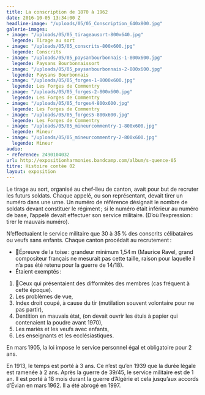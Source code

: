 ```yaml
---
title: La conscription de 1870 à 1962
date: 2016-10-05 13:34:00 Z
headline-image: "/uploads/05/05_Conscription_640x800.jpg"
galerie-images:
- image: "/uploads/05/05_tirageausort-800x640.jpg"
  legende: Tirage au sort
- image: "/uploads/05/05_conscrits-800x600.jpg"
  legende: Conscrits
- image: "/uploads/05/05_paysanbourbonnais-1-800x600.jpg"
  legende: Paysans Bourbonnaissort
- image: "/uploads/05/05_paysanbourbonnais-2-800x600.jpg"
  legende: Paysans Bourbonnais
- image: "/uploads/05/05_forges-1-8000x600.jpg"
  legende: Les Forges de Commentry
- image: "/uploads/05/05_forges-2-800x600.jpg"
  legende: Les Forges de Commentry
- image: "/uploads/05/05_forges4-800x600.jpg"
  legende: Les Forges de Commentry
- image: "/uploads/05/05_forges5-800x600.jpg"
  legende: Les Forges de Commentry
- image: "/uploads/05/05_mineurcommentry-1-800x600.jpg"
  legende: Mineur
- image: "/uploads/05/05_mineurcommentry-2-800x600.jpg"
  legende: Mineur
audio:
- reference: 2490104032
url: http://expositionharmonies.bandcamp.com/album/s-quence-05
titre: Histoire contée 02
layout: exposition
---
```


Le tirage au sort, organisé au chef-lieu de canton, avait pour but de recruter les futurs soldats. Chaque appelé, ou son représentant, devait tirer un numéro dans une urne. Un numéro de référence désignait le nombre de soldats devant constituer le régiment ; si le numéro était inférieur au numéro de base, l’appelé devait effectuer son service militaire. (D’où l’expression : tirer le mauvais numéro).

N’effectuaient le service militaire que 30 à 35 % des conscrits célibataires ou veufs sans enfants. Chaque canton procédait au recrutement :
* Épreuve de la toise : grandeur minimum 1,54 m (Maurice Ravel, grand compositeur français ne mesurait pas cette taille, raison pour laquelle il n’a pas été retenu pour la guerre de 14/18).
* Étaient exemptés :
1. Ceux qui présentaient des difformités des membres (cas fréquent à cette époque).
2. Les problèmes de vue,
3. Index droit coupé, à cause du tir (mutilation souvent volontaire pour ne pas partir),
4. Dentition en mauvais état, (on devait ouvrir les étuis à papier qui contenaient la poudre avant 1970),
5. Les mariés et les veufs avec enfants,
6. Les enseignants et les ecclésiastiques.

En mars 1905, la loi impose le service personnel égal et obligatoire pour 2 ans.

En 1913, le temps est porté à 3 ans. Ce n’est qu’en 1939 que la durée légale est ramenée à 2 ans. Après la guerre de 39/45, le service militaire est de 1 an. Il est porté à 18 mois durant la guerre d’Algérie et cela jusqu’aux accords d’Évian en mars 1962. Il a été abrogé en 1997.
